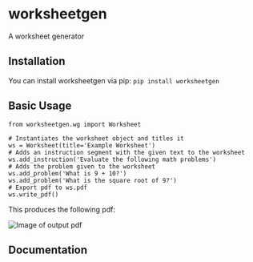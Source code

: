 # worksheetgen
A worksheet generator

## Installation
You can install worksheetgen via pip:
`pip install worksheetgen`

## Basic Usage
```
from worksheetgen.wg import Worksheet

# Instantiates the worksheet object and titles it
ws = Worksheet(title='Example Worksheet')
# Adds an instruction segment with the given text to the worksheet
ws.add_instruction('Evaluate the following math problems')
# Adds the problem given to the worksheet
ws.add_problem('What is 9 + 10?')
ws.add_problem('What is the square root of 9?')
# Export pdf to ws.pdf
ws.write_pdf()
```
This produces the following pdf:

![Image of output pdf](https://github.com/lukew3/worksheetgen/blob/main/ws.png)
## Documentation
